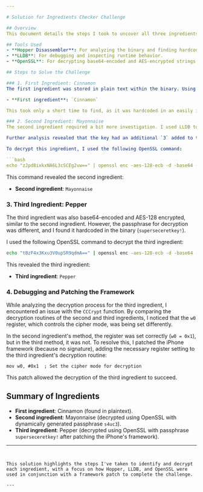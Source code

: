 ```yaml
---

# Solution for Ingredients Checker Challenge

## Overview
This document details the steps I took to uncover all three ingredients in the application using Hopper, LLDB, and some decryption techniques. The task involved identifying plaintext values and performing decryption operations to extract hidden ingredients. Additionally, modifications to the framework were necessary to handle decryption correctly.

## Tools Used
- **Hopper Disassembler**: For analyzing the binary and finding hardcoded values.
- **LLDB**: For debugging and inspecting runtime behavior.
- **OpenSSL**: For decrypting base64-encoded and AES-encrypted strings.

## Steps to Solve the Challenge

### 1. First Ingredient: Cinnamon
The first ingredient was stored in plain text within the binary. Using Hopper, I quickly located this value in the disassembled code. It was available in its plaintext form:

- **First ingredient**: `Cinnamon`

This took only a short time to find, as it was hardcoded in an easily identifiable section of the binary.

### 2. Second Ingredient: Mayonnaise
The second ingredient required a bit more investigation. I used LLDB to analyze the decryption process and found that the decryption key was constructed dynamically within the method. The method used a formatted string with the `%c%c` pattern, and through careful inspection of the instructions and registers in LLDB, I discovered that the key was being constructed using the string `s4uc`.

Further analysis revealed that the key had an additional `3` added to the end, forming the complete key: `s4uc3`. The ciphertext for this ingredient was also found in the binary, base64-encoded, as `zJpd8ixkxNA6L3cSCEg2vw==`.

To decrypt this ingredient, I used the following OpenSSL command:

```bash
echo "zJpd8ixkxNA6L3cSCEg2vw==" | openssl enc -aes-128-ecb -d -base64 -pass pass:s4uc3 -md sha1 -nosalt
```

This command revealed the second ingredient:

- **Second ingredient**: `Mayonnaise`

### 3. Third Ingredient: Pepper
The third ingredient was also base64-encoded and AES-128 encrypted, similar to the second ingredient. However, the passphrase for decryption was different, and I found it hardcoded in the binary (`superseceretkey!`).

I used the following OpenSSL command to decrypt the third ingredient:

```bash
echo "tBzF4x3Kxu3V0upSR9qdmA==" | openssl enc -aes-128-ecb -d -base64 -pass pass:superseceretkey! -md sha1 -nosalt
```

This revealed the third ingredient:

- **Third ingredient**: `Pepper`

### 4. Debugging and Patching the Framework
While analyzing the decryption process for the third ingredient, I encountered an issue with the `CCCrypt` function. By comparing the decryption routines of the second and third ingredients, I noticed that the `w0` register, which controls the cipher mode, was being set differently. 

In the second ingredient's method, the register was set correctly (`w0 = 0x1`), but in the third method, it was not. To resolve this, I patched the iPhone framework (because no signature), adding the necessary register setting to the third ingredient's decryption routine:

```assembly
mov w0, #0x1  ; Set the cipher mode for decryption
```

This patch allowed the decryption of the third ingredient to succeed.

## Summary of Ingredients
- **First ingredient**: Cinnamon (found in plaintext).
- **Second ingredient**: Mayonnaise (decrypted using OpenSSL with dynamically generated passphrase `s4uc3`).
- **Third ingredient**: Pepper (decrypted using OpenSSL with passphrase `superseceretkey!` after patching the iPhone's framework).

---
```


This solution highlights the steps I've taken to identify and decrypt each ingredient, with a focus on how Hopper, LLDB, and OpenSSL were used in conjunction with a framework patch to complete the challenge.

--- 

